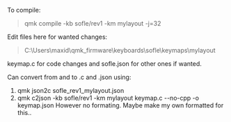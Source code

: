 To compile:
> qmk compile -kb sofle/rev1 -km mylayout -j=32

Edit files here for wanted changes:
> C:\Users\maxid\qmk_firmware\keyboards\sofle\keymaps\mylayout

keymap.c for code changes
and 
sofle.json for other ones if wanted.

Can convert from and to .c and .json using:
1) qmk json2c sofle_rev1_mylayout.json
2)  qmk c2json -kb sofle/rev1 -km mylayout keymap.c --no-cpp -o keymap.json
However no formating. Maybe make my own formatted for this..

